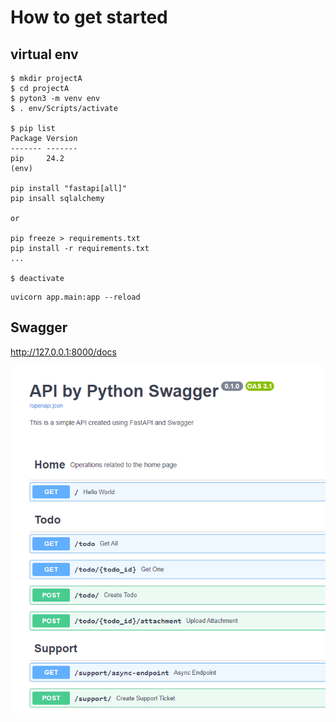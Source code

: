 # How to get started

## virtual env
```
$ mkdir projectA
$ cd projectA
$ pyton3 -m venv env
$ . env/Scripts/activate

$ pip list
Package Version
------- -------
pip     24.2
(env)

pip install "fastapi[all]"
pip insall sqlalchemy

or 

pip freeze > requirements.txt 
pip install -r requirements.txt
...

$ deactivate
```

```script
uvicorn app.main:app --reload
```

## Swagger
http://127.0.0.1:8000/docs

![alt text](swagger.png)